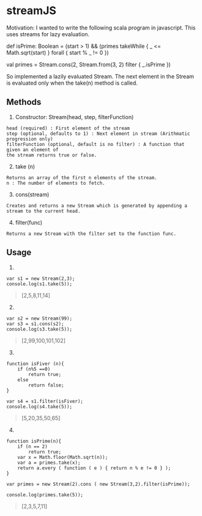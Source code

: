 streamJS
===========

Motivation: I wanted to write the following scala program in javascript. This uses streams for lazy evaluation.

def isPrime: Boolean =
    (start > 1) && (primes takeWhile { _ <= Math.sqrt(start) } forall { start % _ != 0 })

val primes = Stream.cons(2, Stream.from(3, 2) filter { _.isPrime })


So implemented a lazily evaluated Stream. The next element in the Stream is evaluated only when the take(n) method is called.

Methods
-------

1) Constructor: Stream(head, step, filterFunction)
```
head (required) : First element of the stream
step (optional, defaults to 1) : Next element in stream (Arithmatic progression only)
filterFunction (optional, default is no filter) : A function that given an element of 
the stream returns true or false.
```

2) take (n)
```
Returns an array of the first n elements of the stream.
n : The number of elements to fetch.
```

3) cons(stream)
```
Creates and returns a new Stream which is generated by appending a stream to the current head.
```

4) filter(func)

```
Returns a new Stream with the filter set to the function func.
```

Usage 
-----
1)
```
var s1 = new Stream(2,3);
console.log(s1.take(5));
```
> [2,5,8,11,14]
 
2)
```
var s2 = new Stream(99);
var s3 = s1.cons(s2);
console.log(s3.take(5));
```
> [2,99,100,101,102]

3)
```
function isFiver (n){
	if (n%5 ==0)
		return true;
	else
		return false;
}

var s4 = s1.filter(isFiver);
console.log(s4.take(5));
```
>[5,20,35,50,65]

4)
```
function isPrime(n){ 
	if (n == 2)
		return true;
	var x = Math.floor(Math.sqrt(n));
	var a = primes.take(x);
	return a.every ( function ( e ) { return n % e != 0 } );
}

var primes = new Stream(2).cons ( new Stream(3,2).filter(isPrime));

console.log(primes.take(5));
```
>[2,3,5,7,11]

